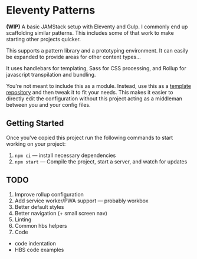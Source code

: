 # Eleventy Patterns

**(WIP)** A basic JAMStack setup with Eleventy and Gulp. I commonly end up scaffolding similar patterns. This includes some of that work to make starting other projects quicker.

This supports a pattern library and a prototyping environment. It can easily be 
expanded to provide areas for other content types...

It uses handlebars for templating, Sass for CSS processing, and Rollup for javascript transpilation and bundling.

You're not meant to include this as a module. Instead, use this as a [template repository](https://css-tricks.com/using-github-template-repos-to-jump-start-static-site-projects/) and then tweak it to fit your needs. This makes it easier to directly edit the configuration without this project acting as a middleman between you and your config files.

## Getting Started

Once you've copied this project run the following commands to start working on your project:

1. `npm ci` — install necessary dependencies
2. `npm start` — Compile the project, start a server, and watch for updates

## TODO

1. Improve rollup configuration
2. Add service worker/PWA support — probably workbox
3. Better default styles
4. Better navigation (+ small screen nav)
5. Linting
6. Common hbs helpers
7. Code 
  - code indentation
  - HBS code examples